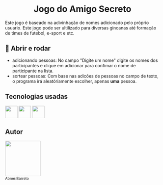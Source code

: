 # <h1 align="center"> Jogo do Amigo Secreto </h1>

Este jogo é baseado na adivinhação de nomes adicionado pelo próprio usuario. Este jogo pode ser ultilizado para diversas gincanas até formação de times de futebol, e-sport e etc.

## 🔨 Abrir e rodar

- adicionando pessoas: No campo "Digite um nome" digite os nomes dos participantes e clique em adicionar para confimar o nome de participante na lista.
- sortear pessoas: Com base nas adicões de pessoas no campo de texto, o programa irá aleatóriamente escolher, apenas **uma** pessoa.


## Tecnologias usadas 

<img src="https://cdn.jsdelivr.net/gh/devicons/devicon@latest/icons/javascript/javascript-original.svg" width="40" height="40" /> <img src="https://cdn.jsdelivr.net/gh/devicons/devicon@latest/icons/html5/html5-original.svg" width="40" height="40" /> <img src="https://cdn.jsdelivr.net/gh/devicons/devicon@latest/icons/css3/css3-original.svg" width="40" height="40"  />

## Autor


[<img loading="lazy" src="https://avatars.githubusercontent.com/u/166763846?v=4" width=115><br><sub>Abner Barreto</sub>](https://github.com/AbnerBarretto) 
 
          
